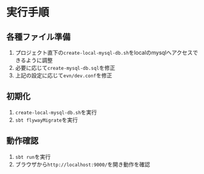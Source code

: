 # 実行手順
## 各種ファイル準備
1. プロジェクト直下の`create-local-mysql-db.sh`をlocalのmysqlへアクセスできるように調整
2. 必要に応じて`create-mysql-db.sql`を修正
3. 上記の設定に応じて`evn/dev.conf`を修正

## 初期化
1. `create-local-mysql-db.sh`を実行
2. `sbt flywayMigrate`を実行

## 動作確認
1. `sbt run`を実行
2. ブラウザから`http://localhost:9000/`を開き動作を確認
